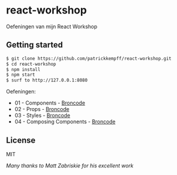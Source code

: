 # react-workshop

Oefeningen van mijn React Workshop

## Getting started

```bash
$ git clone https://github.com/patrickkempff/react-workshop.git
$ cd react-workshop
$ npm install
$ npm start
$ surf to http://127.0.0.1:8080
```

Oefeningen:

- 01 - Components - [Broncode](https://github.com/patrickkempff/react-workshop/blob/master/oefeningen/01/index.js)
- 02 - Props - [Broncode](https://github.com/patrickkempff/react-workshop/blob/master/oefeningen/02/index.js)
- 03 - Styles - [Broncode](https://github.com/patrickkempff/react-workshop/blob/master/oefeningen/03/index.js)
- 04 - Composing Components - [Broncode](https://github.com/patrickkempff/react-workshop/blob/master/oefeningen/04/index.js)

## License

MIT

_Many thanks to Matt Zabriskie for his excellent work_
